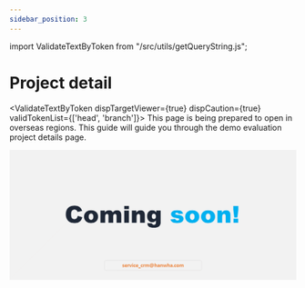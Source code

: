 ```yaml
---
sidebar_position: 3
---
```


import ValidateTextByToken from "/src/utils/getQueryString.js";

# Project detail

<ValidateTextByToken dispTargetViewer={true} dispCaution={true} validTokenList={['head', 'branch']}>
This page is being prepared to open in overseas regions.
This guide will guide you through the demo evaluation project details page.

![100](./img/100.png)

</ValidateTextByToken>